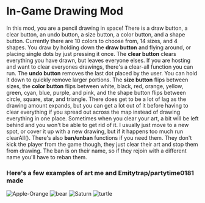 # In-Game Drawing Mod
In this mod, you are a pencil drawing in space!
There is a draw button, a clear button, an undo button, a size button, a color button, and a shape button.
Currently there are 10 colors to choose from, 14 sizes, and 4 shapes.
You draw by holding down the **draw button** and flying around, or placing single dots by just pressing it once.
The **clear button** clears everything you have drawn, but leaves everyone elses. If you are hosting and want to clear everyones drawings, there's a clear-all function you can run.
The **undo button** removes the last dot placed by the user. You can hold it down to quickly remove larger portions.
The **size button** flips between sizes, the **color button** flips between white, black, red, orange, yellow, green, cyan, blue, purple, and pink, and the shape button flips between circle, square, star, and triangle.
There does get to be a lot of lag as the drawing amount expands, but you can get a lot out of it before having to clear everything if you spread out across the map instead of drawing everything in one place. Sometimes when you clear your art, a bit will be left behind and you won't be able to get rid of it. I usually just move to a new spot, or cover it up with a new drawing, but if it happens too much run clearAll(). There's also **ban/unban** functions if you need them. They don't kick the player from the game though, they just clear their art and stop them from drawing. The ban is on their name, so if they rejoin with a different name you'll have to reban them.
### Here's a few examples of art me and Emitytrap/partytime0181 made

![Apple-Orange](https://github.com/seaweed32/Starblast-Mods/assets/132213277/3e6037a8-1c5a-4f15-8479-c6d7229aae62)
![bear](https://github.com/seaweed32/Starblast-Mods/assets/132213277/c86c763b-2a38-4be3-be58-d917c768309a)
![Saturn](https://github.com/seaweed32/Starblast-Mods/assets/132213277/1ea53882-3800-4022-8e6e-54f381d8afb8)
![turtle](https://github.com/seaweed32/Starblast-Mods/assets/132213277/335fc08e-32c1-4b88-aaff-eed50b132090)
